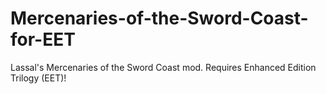 # Mercenaries-of-the-Sword-Coast-for-EET
Lassal's Mercenaries of the Sword Coast mod.  Requires Enhanced Edition Trilogy (EET)!
